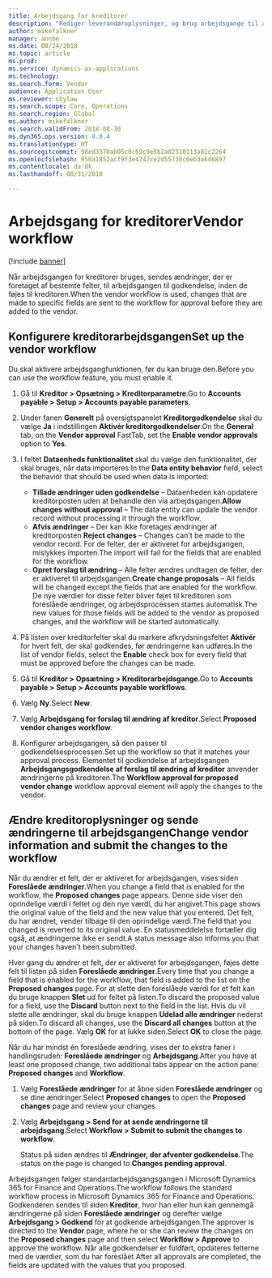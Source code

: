 ```yaml
---
title: Arbejdsgang for kreditorer
description: "Rediger leverandøroplysninger, og brug arbejdsgange til at godkende dem."
author: mikefalkner
manager: annbe
ms.date: 08/24/2018
ms.topic: article
ms.prod: 
ms.service: dynamics-ax-applications
ms.technology: 
ms.search.form: Vendor
audience: Application User
ms.reviewer: shylaw
ms.search.scope: Core, Operations
ms.search.region: Global
ms.author: mikefalkner
ms.search.validFrom: 2018-08-30
ms.dyn365.ops.version: 8.0.4
ms.translationtype: HT
ms.sourcegitcommit: 98ed3378ab05c0c69c9e5b2a82310113a81c2264
ms.openlocfilehash: 950a1852acf9f3e4747ce2d55738c0eb3a646897
ms.contentlocale: da-dk
ms.lasthandoff: 08/31/2018

---
```


# <a name="vendor-workflow"></a><span data-ttu-id="4a428-103">Arbejdsgang for kreditorer</span><span class="sxs-lookup"><span data-stu-id="4a428-103">Vendor workflow</span></span>

[!include [banner](../includes/banner.md)]

<span data-ttu-id="4a428-104">Når arbejdsgangen for kreditorer bruges, sendes ændringer, der er foretaget af bestemte felter, til arbejdsgangen til godkendelse, inden de føjes til kreditoren.</span><span class="sxs-lookup"><span data-stu-id="4a428-104">When the vendor workflow is used, changes that are made to specific fields are sent to the workflow for approval before they are added to the vendor.</span></span>

## <a name="set-up-the-vendor-workflow"></a><span data-ttu-id="4a428-105">Konfigurere kreditorarbejdsgangen</span><span class="sxs-lookup"><span data-stu-id="4a428-105">Set up the vendor workflow</span></span>

<span data-ttu-id="4a428-106">Du skal aktivere arbejdsgangfunktionen, før du kan bruge den.</span><span class="sxs-lookup"><span data-stu-id="4a428-106">Before you can use the workflow feature, you must enable it.</span></span>

1. <span data-ttu-id="4a428-107">Gå til **Kreditor \> Opsætning \> Kreditorparametre**.</span><span class="sxs-lookup"><span data-stu-id="4a428-107">Go to **Accounts payable \> Setup \> Accounts payable parameters**.</span></span>
2. <span data-ttu-id="4a428-108">Under fanen **Generelt** på oversigtspanelet **Kreditorgodkendelse** skal du vælge **Ja** i indstillingen **Aktivér kreditorgodkendelser**.</span><span class="sxs-lookup"><span data-stu-id="4a428-108">On the **General** tab, on the **Vendor approval** FastTab, set the **Enable vendor approvals** option to **Yes**.</span></span>
3. <span data-ttu-id="4a428-109">I feltet **Dataenheds funktionalitet** skal du vælge den funktionalitet, der skal bruges, når data importeres:</span><span class="sxs-lookup"><span data-stu-id="4a428-109">In the **Data entity behavior** field, select the behavior that should be used when data is imported:</span></span>

    - <span data-ttu-id="4a428-110">**Tillade ændringer uden godkendelse** – Dataenheden kan opdatere kreditorposten uden at behandle den via arbejdsgangen.</span><span class="sxs-lookup"><span data-stu-id="4a428-110">**Allow changes without approval** – The data entity can update the vendor record without processing it through the workflow.</span></span>
    - <span data-ttu-id="4a428-111">**Afvis ændringer** – Der kan ikke foretages ændringer af kreditorposten.</span><span class="sxs-lookup"><span data-stu-id="4a428-111">**Reject changes** – Changes can't be made to the vendor record.</span></span> <span data-ttu-id="4a428-112">For de felter, der er aktiveret for arbejdsgangen, mislykkes importen.</span><span class="sxs-lookup"><span data-stu-id="4a428-112">The import will fail for the fields that are enabled for the workflow.</span></span>
    - <span data-ttu-id="4a428-113">**Opret forslag til ændring** – Alle felter ændres undtagen de felter, der er aktiveret til arbejdsgangen.</span><span class="sxs-lookup"><span data-stu-id="4a428-113">**Create change proposals** – All fields will be changed except the fields that are enabled for the workflow.</span></span> <span data-ttu-id="4a428-114">De nye værdier for disse felter bliver føjet til kreditoren som foreslåede ændringer, og arbejdsprocessen startes automatisk.</span><span class="sxs-lookup"><span data-stu-id="4a428-114">The new values for those fields will be added to the vendor as proposed changes, and the workflow will be started automatically.</span></span>

4. <span data-ttu-id="4a428-115">På listen over kreditorfelter skal du markere afkrydsningsfeltet **Aktivér** for hvert felt, der skal godkendes, før ændringerne kan udføres.</span><span class="sxs-lookup"><span data-stu-id="4a428-115">In the list of vendor fields, select the **Enable** check box for every field that must be approved before the changes can be made.</span></span>
5. <span data-ttu-id="4a428-116">Gå til **Kreditor \> Opsætning \> Kreditorarbejdsgange**.</span><span class="sxs-lookup"><span data-stu-id="4a428-116">Go to **Accounts payable \> Setup \> Accounts payable workflows**.</span></span>
6. <span data-ttu-id="4a428-117">Vælg **Ny**.</span><span class="sxs-lookup"><span data-stu-id="4a428-117">Select **New**.</span></span>
7. <span data-ttu-id="4a428-118">Vælg **Arbejdsgang for forslag til ændring af kreditor**.</span><span class="sxs-lookup"><span data-stu-id="4a428-118">Select **Proposed vendor changes workflow**.</span></span> 
8. <span data-ttu-id="4a428-119">Konfigurer arbejdsgangen, så den passer til godkendelsesprocessen.</span><span class="sxs-lookup"><span data-stu-id="4a428-119">Set up the workflow so that it matches your approval process.</span></span> <span data-ttu-id="4a428-120">Elementet til godkendelse af arbejdsgangen **Arbejdsgangsgodkendelse af forslag til ændring af kreditor** anvender ændringerne på kreditoren.</span><span class="sxs-lookup"><span data-stu-id="4a428-120">The **Workflow approval for proposed vendor change** workflow approval element will apply the changes to the vendor.</span></span>

## <a name="change-vendor-information-and-submit-the-changes-to-the-workflow"></a><span data-ttu-id="4a428-121">Ændre kreditoroplysninger og sende ændringerne til arbejdsgangen</span><span class="sxs-lookup"><span data-stu-id="4a428-121">Change vendor information and submit the changes to the workflow</span></span>

<span data-ttu-id="4a428-122">Når du ændrer et felt, der er aktiveret for arbejdsgangen, vises siden **Foreslåede ændringer**.</span><span class="sxs-lookup"><span data-stu-id="4a428-122">When you change a field that is enabled for the workflow, the **Proposed changes** page appears.</span></span> <span data-ttu-id="4a428-123">Denne side viser den oprindelige værdi i feltet og den nye værdi, du har angivet.</span><span class="sxs-lookup"><span data-stu-id="4a428-123">This page shows the original value of the field and the new value that you entered.</span></span> <span data-ttu-id="4a428-124">Det felt, du har ændret, vender tilbage til den oprindelige værdi.</span><span class="sxs-lookup"><span data-stu-id="4a428-124">The field that you changed is reverted to its original value.</span></span> <span data-ttu-id="4a428-125">En statusmeddelelse fortæller dig også, at ændringerne ikke er sendt.</span><span class="sxs-lookup"><span data-stu-id="4a428-125">A status message also informs you that your changes haven't been submitted.</span></span> 

<span data-ttu-id="4a428-126">Hver gang du ændrer et felt, der er aktiveret for arbejdsgangen, føjes dette felt til listen på siden **Foreslåede ændringer**.</span><span class="sxs-lookup"><span data-stu-id="4a428-126">Every time that you change a field that is enabled for the workflow, that field is added to the list on the **Proposed changes** page.</span></span> <span data-ttu-id="4a428-127">For at slette den foreslåede værdi for et felt kan du bruge knappen **Slet** ud for feltet på listen.</span><span class="sxs-lookup"><span data-stu-id="4a428-127">To discard the proposed value for a field, use the **Discard** button next to the field in the list.</span></span> <span data-ttu-id="4a428-128">Hvis du vil slette alle ændringer, skal du bruge knappen **Udelad alle ændringer** nederst på siden.</span><span class="sxs-lookup"><span data-stu-id="4a428-128">To discard all changes, use the **Discard all changes** button at the bottom of the page.</span></span> <span data-ttu-id="4a428-129">Vælg **OK** for at lukke siden.</span><span class="sxs-lookup"><span data-stu-id="4a428-129">Select **OK** to close the page.</span></span>

<span data-ttu-id="4a428-130">Når du har mindst én foreslåede ændring, vises der to ekstra faner i handlingsruden: **Foreslåede ændringer** og **Arbejdsgang**.</span><span class="sxs-lookup"><span data-stu-id="4a428-130">After you have at least one proposed change, two additional tabs appear on the action pane: **Proposed changes** and **Workflow**.</span></span>

1. <span data-ttu-id="4a428-131">Vælg **Foreslåede ændringer** for at åbne siden **Foreslåede ændringer** og se dine ændringer.</span><span class="sxs-lookup"><span data-stu-id="4a428-131">Select **Proposed changes** to open the **Proposed changes** page and review your changes.</span></span>
2. <span data-ttu-id="4a428-132">Vælg **Arbejdsgang \> Send for at sende ændringerne til arbejdsgang**.</span><span class="sxs-lookup"><span data-stu-id="4a428-132">Select **Workflow \> Submit to submit the changes to workflow**.</span></span>

    <span data-ttu-id="4a428-133">Status på siden ændres til **Ændringer, der afventer godkendelse**.</span><span class="sxs-lookup"><span data-stu-id="4a428-133">The status on the page is changed to **Changes pending approval**.</span></span>

<span data-ttu-id="4a428-134">Arbejdsgangen følger standardarbejdsgangsgangen i Microsoft Dynamics 365 for Finance and Operations.</span><span class="sxs-lookup"><span data-stu-id="4a428-134">The workflow follows the standard workflow process in Microsoft Dynamics 365 for Finance and Operations.</span></span> <span data-ttu-id="4a428-135">Godkenderen sendes til siden **Kreditor**, hvor han eller hun kan gennemgå ændringerne på siden **Foreslåede ændringer** og derefter vælge **Arbejdsgang \> Godkend** for at godkende arbejdsgangen.</span><span class="sxs-lookup"><span data-stu-id="4a428-135">The approver is directed to the **Vendor** page, where he or she can review the changes on the **Proposed changes** page and then select **Workflow \> Approve** to approve the workflow.</span></span> <span data-ttu-id="4a428-136">Når alle godkendelser er fuldført, opdateres felterne med de værdier, som du har foreslået.</span><span class="sxs-lookup"><span data-stu-id="4a428-136">After all approvals are completed, the fields are updated with the values that you proposed.</span></span>

